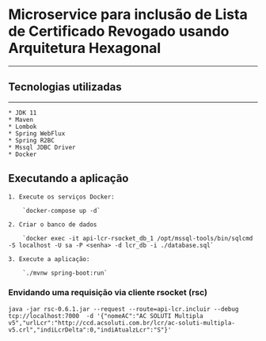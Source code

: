 # Microservice para inclusão de Lista de Certificado Revogado usando Arquitetura Hexagonal
__________________________________________________________________________________________

## Tecnologias utilizadas
_________________________

    * JDK 11
    * Maven
    * Lombok
    * Spring WebFlux
    * Spring R2BC
    * Mssql JDBC Driver
    * Docker

## Executando a aplicação

    1. Execute os serviços Docker:

        `docker-compose up -d`

    2. Criar o banco de dados 

        `docker exec -it api-lcr-rsocket_db_1 /opt/mssql-tools/bin/sqlcmd -S localhost -U sa -P <senha> -d lcr_db -i ./database.sql`

    3. Execute a aplicação: 

        `./mvnw spring-boot:run`

### Envidando uma requisição via cliente rsocket (rsc)

`java -jar rsc-0.6.1.jar --request --route=api-lcr.incluir --debug tcp://localhost:7000 
-d '{"nomeAC":"AC SOLUTI Multipla v5","urlLcr":"http://ccd.acsoluti.com.br/lcr/ac-soluti-multipla-v5.crl","indiLcrDelta":0,"indiAtualzLcr":"S"}'`
